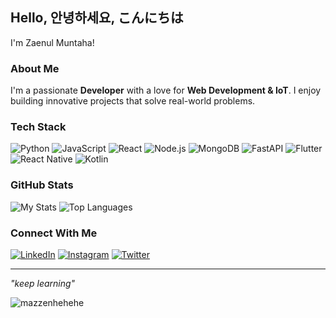 ## Hello, 안녕하세요, こんにちは
I'm Zaenul Muntaha!

### About Me
I'm a passionate **Developer** with a love for **Web Development & IoT**. I enjoy building innovative projects that solve real-world problems.

### Tech Stack
![Python](https://img.shields.io/badge/Python-3776AB?style=for-the-badge&logo=python&logoColor=white)
![JavaScript](https://img.shields.io/badge/JavaScript-F7DF1E?style=for-the-badge&logo=javascript&logoColor=black)
![React](https://img.shields.io/badge/React-61DAFB?style=for-the-badge&logo=react&logoColor=black)
![Node.js](https://img.shields.io/badge/Node.js-339933?style=for-the-badge&logo=nodedotjs&logoColor=white)
![MongoDB](https://img.shields.io/badge/MongoDB-47A248?style=for-the-badge&logo=mongodb&logoColor=white)
![FastAPI](https://img.shields.io/badge/FastAPI-009688?style=for-the-badge&logo=fastapi&logoColor=white)
![Flutter](https://img.shields.io/badge/Flutter-02569B?style=for-the-badge&logo=flutter&logoColor=white)
![React Native](https://img.shields.io/badge/React%20Native-61DAFB?style=for-the-badge&logo=react&logoColor=black)
![Kotlin](https://img.shields.io/badge/Kotlin-0095D5?style=for-the-badge&logo=kotlin&logoColor=white)

### GitHub Stats
![My Stats](https://github-readme-stats.vercel.app/api?username=mazzennn&show_icons=true&theme=radical)
![Top Languages](https://github-readme-stats.vercel.app/api/top-langs/?username=mazzennn&layout=compact&theme=tokyonight)

### Connect With Me
[![LinkedIn](https://img.shields.io/badge/LinkedIn-%230077B5.svg?style=for-the-badge&logo=linkedin&logoColor=white)](https://www.linkedin.com/in/zaenul-muntaha-332493240/)
[![Instagram](https://img.shields.io/badge/Instagram-%23E4405F.svg?style=for-the-badge&logo=instagram&logoColor=white)](https://instagram.com/mazzen.id)
[![Twitter](https://img.shields.io/badge/Twitter-%231DA1F2.svg?style=for-the-badge&logo=twitter&logoColor=white)](https://twitter.com/yourusername)

---
*"keep learning"* 

<p><img alt="mazzenhehehe"  src="https://komarev.com/ghpvc/?username=mazzennn&label=Profile%20views&color=blue&style=flat"/></p>
